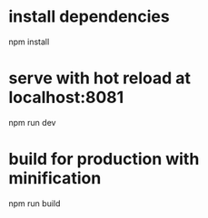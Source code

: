 # install dependencies
npm install

# serve with hot reload at localhost:8081
npm run dev

# build for production with minification
npm run build

```
